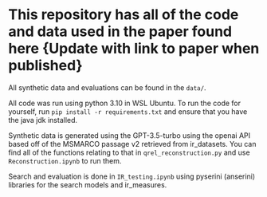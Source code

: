 # This repository has all of the code and data used in the paper found here {Update with link to paper when published}

All synthetic data and evaluations can be found in the `data/`.

All code was run using python 3.10 in WSL Ubuntu. To run the code for yourself, run `pip install -r requirements.txt` and ensure that you have the java jdk installed.

Synthetic data is generated using the GPT-3.5-turbo using the openai API based off of the MSMARCO passage v2 retrieved from ir_datasets. You can find all of the functions relating to that in `qrel_reconstruction.py` and use `Reconstruction.ipynb` to run them.

Search and evaluation is done in `IR_testing.ipynb` using pyserini (anserini) libraries for the search models and ir_measures.
